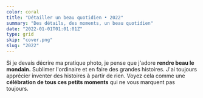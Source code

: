 ```yaml
---
color: coral
title: "Détailler un beau quotidien • 2022"
summary: "Des détails, des moments, un beau quotidien"
date: "2022-01-01T01:01:01Z"
type: grid
skip: "cover.png"
slug: "2022"
---
```


Si je devais décrire ma pratique photo, je pense que j'adore **rendre beau le mondain.**
Sublimer l'ordinaire et en faire des grandes histoires. J'ai toujours apprécier inventer des histoires à partir de rien.
Voyez cela comme une **célébration de tous ces petits moments** qui ne vous marquent pas toujours.
